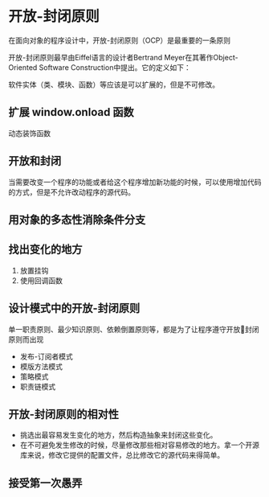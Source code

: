 # 开放-封闭原则

在面向对象的程序设计中，开放-封闭原则（OCP）是最重要的一条原则

开放-封闭原则最早由Eiffel语言的设计者Bertrand Meyer在其著作Object-Oriented Software Construction中提出。它的定义如下：

软件实体（类、模块、函数）等应该是可以扩展的，但是不可修改。

## 扩展 window.onload 函数

动态装饰函数

## 开放和封闭
当需要改变一个程序的功能或者给这个程序增加新功能的时候，可以使用增加代码的方式，但是不允许改动程序的源代码。

## 用对象的多态性消除条件分支

## 找出变化的地方

1. 放置挂钩
2. 使用回调函数

## 设计模式中的开放-封闭原则
单一职责原则、最少知识原则、依赖倒置原则等，都是为了让程序遵守开放封闭原则而出现

* 发布-订阅者模式
* 模版方法模式
* 策略模式
* 职责链模式

## 开放-封闭原则的相对性

* 挑选出最容易发生变化的地方，然后构造抽象来封闭这些变化。
* 在不可避免发生修改的时候，尽量修改那些相对容易修改的地方。拿一个开源库来说，修改它提供的配置文件，总比修改它的源代码来得简单。

## 接受第一次愚弄

